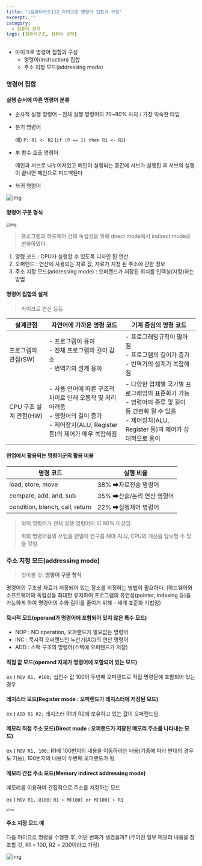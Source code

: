 ```yaml
---
title: '[컴퓨터구조]12_마이크로 명령어 집합과 구성'
excerpt: ''
category:
  - 컴퓨터 공학
tags: [컴퓨터구조, 컴퓨터 공학]
---
```


- 마이크로 명령어 집합과 구성
  - 명령어(instruction) 집합
  - 주소 지정 모드(addressing mode)

### 명령어 집합

#### 실행 순서에 따른 명령어 분류

- 순차적 실행 명령어 - 전체 실행 명령어의 70~80% 차지 / 가장 익숙한 타입

- 분기 명령어

  예) `P: R1 <- R2` (`if (P == 1) then R1 <- R2`)

- 부 함수 호출 명령어

  메인과 서브로 나누어져있고 메인이 실행되는 중간에 서브가 실행된 후 서브의 실행이 끝나면 메인으로 피드백된다

- 복귀 명령어

![img](https://media.vlpt.us/images/underlier12/post/6162defa-8287-46f8-ba09-34def22c553c/image.png)

#### 명령어 구문 형식

<img src="https://media.vlpt.us/images/underlier12/post/ab393698-4e8c-4759-88ff-fac052438d4a/image.png" alt="img" style="zoom: 67%;" />

> 프로그램과 하드웨어 간의 독립성을 위해 direct mode에서 indirect mode로 변화하였다.

1. 명령 코드 : CPU가 실행할 수 있도록 디자인 된 연산
2. 오퍼랜드 : 연산에 사용되는 자료 값, 자료가 지정 된 주소에 관한 정보
3. 주소 지정 모드(addressing mode) : 오퍼랜드가 저장된 위치를 인덱싱(지정)하는 방법

#### 명령어 집합의 설계

> 마이크로 연산 등등

| 설계관점               | 자연어에 가까운 명령 코드                                                                                                                      | 기계 중심의 명령 코드                                                                                                                                          |
| ---------------------- | ---------------------------------------------------------------------------------------------------------------------------------------------- | -------------------------------------------------------------------------------------------------------------------------------------------------------------- |
| 프로그램의 관점(SW)    | - 프로그램이 용이<br />- 전체 프로그램의 길이 감소<br />- 번역기의 설계 용이                                                                   | - 프로그래밍규칙이 많아짐<br />- 프로그램의 길이가 증가<br />- 번역기의 설계가 복잡해짐                                                                        |
| CPU 구조 설계 관점(HW) | - 사용 언어에 따른 구조적 차이로 인해 오동작 및 처리 어려움<br />- 명령어의 길이 증가<br />- 제어장치(ALU, Register 등)의 제어가 매우 복잡해짐 | - 다양한 업체별 국가별 프로그래밍의 표준화가 가능<br />- 명령어의 종류 및 길이 등 간편화 될 수 있음<br />- 제어장치(ALU, Register 등)의 제어가 상대적으로 용이 |

#### 현업에서 활용되는 명령어군의 활용 비율

| 명령 코드                       | 실행 비율                  |
| ------------------------------- | -------------------------- |
| load, store, move               | 38% ➡자료전송 명령어       |
| compare, add, and, sub          | 35% ➡산술/논리 연산 명령어 |
| condition, blench, call, return | 22% ➡실행제어 명령어       |

> 위의 명령어가 전체 실행 명령어의 약 90% 이상임
>
> 위의 명령어들의 쓰임을 면밀이 연구를 해야 ALU, CPU의 개선을 담보할 수 있을 것임

### 주소 지정 모드(addressing mode)

> 찾아볼 것: **명령어 구문 형식**

명령어의 구조상 자료가 저장되어 있는 장소를 지정하는 방법이 필요하다. (하드웨어와 소프트웨어의 독립성을 최대한 유지하여 프로그램의 유연성(pointer, indexing 등)을 가능하게 하여 명령어의 수와 길이를 줄이기 위해 - 세계 표준화 기법임)

#### 묵시적 모드(operand가 명령어에 포함되어 있지 않은 특수 모드)

- NOP : NO operation, 오퍼랜드가 필요없는 명령어
- INC : 묵시적 오퍼랜드인 누산기(AC)의 연산 명령어
- ADD : 스택 구조의 명령어(스택에 오퍼랜드가 저장)

#### 직접 값 모드(operand 자체가 명령어에 포함되어 있는 모드)

ex ) `MOV R1, #100;` 십진수 값 100이 두번째 오퍼랜드로 직접 명령문에 포함되어 있는 경우

#### 레지스터 모드(Register mode : 오퍼랜드가 레지스터에 저장된 모드)

ex ) `ADD R1 R2;` 레지스터 R1과 R2에 보유하고 있는 값이 오퍼랜드임

#### 메모리 직접 주소 모드(Direct mode : 오퍼랜드가 저장된 메모리 주소를 나타내는 모드)

ex ) `MOV R1, 100;` R1에 100번지의 내용을 이동하라는 내용(기종에 따라 반대의 경우도 가능), 100번지의 내용이 두번째 오퍼랜드가 됨

#### 메모리 간접 주소 모드(Memory indirect addressing mode)

메모리를 이용하여 간접적으로 주소를 지정하는 모드

ex ) `MOV R1, @100;` `R1 ⬅ M[100] or M[100] ⬅ R1`

<img src="https://media.vlpt.us/images/underlier12/post/af1bcbdf-1a72-4038-bb3d-8f103a8bc733/image.png" alt="img" style="zoom: 50%;" />

#### 주소 지정 모드 예

다음 마이크로 명령을 수행한 후, 어떤 변화가 생겼을까? (주어진 일부 메모리 내용을 참조할 것, R1 = 100, R2 = 200이라고 가정)

![img](https://media.vlpt.us/images/underlier12/post/2475e784-41d0-4966-963b-9c14dbef64f7/image.png)
